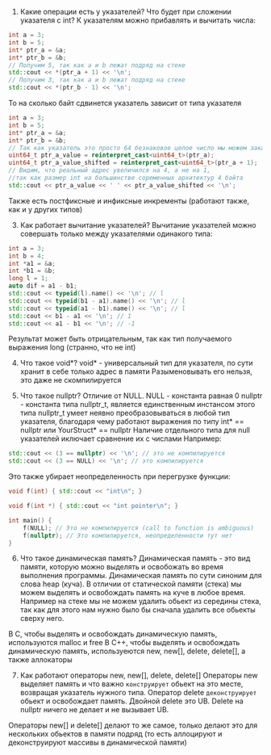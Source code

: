 1. Какие операции есть у указателей? Что будет при сложении указателя с int?
К указателям можно прибавлять и вычитать числа: 
```cpp
int a = 3;
int b = 5;
int* ptr_a = &a;
int* ptr_b = &b;
// Получим 5, так как a и b лежат подряд на стеке 
std::cout << *(ptr_a + 1) << '\n';
// Получим 3, так как a и b лежат подряд на стеке 
std::cout << *(ptr_b - 1) << '\n';
```
То на сколько байт сдвинется указатель зависит от типа указателя
```cpp
int a = 3;
int b = 5;
int* ptr_a = &a;
int* ptr_b = &b;
// Так как указатель это просто 64 безнаковое целое число мы можем закастить его к uint64_t
uint64_t ptr_a_value = reinterpret_cast<uint64_t>(ptr_a);
uint64_t ptr_a_value_shifted = reinterpret_cast<uint64_t>(ptr_a + 1);
// Видим, что реальный адрес увеличился на 4, а не на 1,
//так как размер int на большинстве соременных архитектур 4 байта
std::cout << ptr_a_value << ' ' << ptr_a_value_shifted << '\n';
```

Также есть постфиксные и инфиксные инкременты (работают также, как и у других типов)

3. Как работает вычитание указателей?
Вычитание указателей можно совершать только между указателями одинакого типа:
```cpp
int a = 3;
int b = 4;
int *a1 = &a;
int *b1 = &b;
long l = 1;
auto dif = a1 - b1;
std::cout << typeid(l).name() << '\n'; // l
std::cout << typeid(b1 - a1).name() << '\n'; // l
std::cout << typeid(a1 - b1).name() << '\n'; // l
std::cout << b1 - a1 << '\n'; // 1
std::cout << a1 - b1 << '\n'; // -1
```
Результат может быть отрицательным, так как тип получаемого выражения long (странно, что не int)

4. Что такое void*?
void* - универсальный тип для указателя, по сути хранит в себе только адрес в памяти 
Разыменовывать его нельзя, это даже не скомпилируется

5. Что такое nullptr? Отличие от NULL. 
NULL - константа равная 0
nullptr - константа типа nullptr_t, является единственным инстансом этого типа 
nullptr_t умеет неявно преобразовываться в любой тип указателя, благодаря чему работают выражения по типу 
int* == nullptr или YourStruct* == nullptr
Наличие отдельного типа для null указателей иключает сравнение их c числами
Например: 
```cpp
std::cout << (3 == nullptr) << '\n'; // это не компилируется
std::cout << (3 == NULL) << '\n'; // это компилируется
```
Это также убирает неопределенность при перегрузке функции:
```cpp
void f(int) { std::cout << "int\n"; }

void f(int *) { std::cout << "int pointer\n"; }

int main() {
    f(NULL); // Это не компилируется (call to function is ambiguous)
    f(nullptr); // Это компилируется, неопределенности тут нет
}
```

6. Что такое динамическая память?
Динамическая память - это вид памяти, которую можно выделять и освобожать во время выполнения программы. 
Динамическая память по сути синоним для слова heap (куча). В отличии от статической памяти (стека) мы можем 
выделять и освобождать память на куче в любое время. Например на стеке мы не можем удалить обьект из середины стека, так как для этого нам нужно было бы сначала удалить все обьекты сверху него. 

В С, чтобы выделять и освобождать динамическую память, используются malloc и free
В С++, чтобы выделять и освобождать динамическую память, используеются new, new[], delete, delete[], а также аллокаторы

7. Как работают операторы new, new[], delete, delete[]
Операторы new выделяет память и что важно ``конструирует`` обьект на это месте, возвращая указатель нужного типа.
Оператор delete ``деконструирует`` обьект и освобождает память.
Двойной delete это UB. Delete на nullptr ничего не делает и не вызывает UB. 

Операторы new[] и delete[] делают то же самое, только делают это для нескольких обьектов в памяти подряд (то есть
аллоцируют и деконструируют массивы в динамической памяти)
